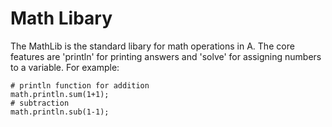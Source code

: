 # Math Libary

The MathLib is the standard libary for math operations in A. The core features are 'println' for printing answers and 'solve' for assigning numbers to a variable. For example:

    # println function for addition
    math.println.sum(1+1);
    # subtraction
    math.println.sub(1-1);